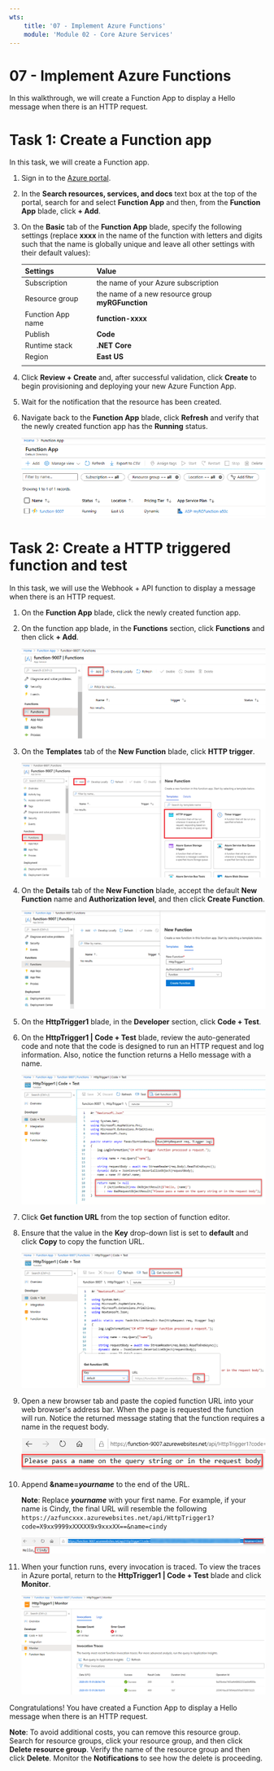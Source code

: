 ```yaml
---
wts:
    title: '07 - Implement Azure Functions'
    module: 'Module 02 - Core Azure Services'
---
```

# 07 - Implement Azure Functions

In this walkthrough, we will create a Function App to display a Hello message when there is an HTTP request. 

# Task 1: Create a Function app

In this task, we will create a Function app.

1. Sign in to the [Azure portal](https://portal.azure.com).

1. In the **Search resources, services, and docs** text box at the top of the portal, search for and select **Function App** and then, from the **Function App** blade, click **+ Add**.

1. On the **Basic** tab of the **Function App** blade, specify the following settings (replace **xxxx** in the name of the function with letters and digits such that the name is globally unique and leave all other settings with their default values): 

    | Settings | Value |
    | -- | --|
    | Subscription | the name of your Azure subscription |
    | Resource group | the name of a new resource group **myRGFunction** |
    | Function App name | **function-xxxx** |
    | Publish | **Code** |
    | Runtime stack | **.NET Core** |
    | Region | **East US** |
    | | |	

1. Click **Review + Create** and, after successful validation, click **Create** to begin provisioning and deploying your new Azure Function App.

1. Wait for the notification that the resource has been created.

1. Navigate back to the **Function App** blade, click **Refresh** and verify that the newly created function app has the **Running** status. 

    ![Screenshot of the Function App page with the new Function app.](../images/0701.png)

# Task 2: Create a HTTP triggered function and test

In this task, we will use the Webhook + API function to display a message when there is an HTTP request. 

1. On the **Function App** blade, click the newly created function app. 

1. On the function app blade, in the **Functions** section, click **Functions** and then click **+ Add**.

    ![Screenshot of the choose a development environment step in the azure functions for dot net getting started pane inside Azure portal. The display elements for creating a new in-portal function are highlighted. The highlighted elements are expand the function app, add new function, in-portal, and the continue button.](../images/0702.png)

1. On the **Templates** tab of the **New Function** blade, click **HTTP trigger**. 

    ![Screenshot of the create a function step in the azure functions for dot net getting started pane inside Azure portal. The HTTP trigger card is highlighted to illustrate the display elements used to add a new webhook to an Azure function.](../images/0702a.png)

1. On the **Details** tab of the **New Function** blade, accept the default **New Function** name and **Authorization level**, and then click **Create Function**. 

    ![Screenshot of the create a function step in the azure functions for dot net getting started pane inside Azure portal. The webhook + api button and create button are highlighted to illustrate the display elements used to add a new webhook to an Azure function.](../images/0703.png)

1. On the **HttpTrigger1** blade, in the **Developer** section, click **Code + Test**. 

1. On the **HttpTrigger1 \| Code + Test** blade, review the auto-generated code and note that the code is designed to run an HTTP request and log information. Also, notice the function returns a Hello message with a name. 

    ![Screenshot of the function code. The Hello message is hightlighted.](../images/0704.png)

1. Click **Get function URL** from the top section of function editor. 

1. Ensure that the value in the **Key** drop-down list is set to **default** and click **Copy** to copy the function URL. 

    ![Screenshot of the get function URL pane inside the function editor in Azure portal. The display elements get function URL button, set key dropdown, and copy URL button are highlighted to indicate how to obtain and copy the function URL from the function editor.](../images/0705.png)

1. Open a new browser tab and paste the copied function URL into your web browser's address bar. When the page is requested the function will run. Notice the returned message stating that the function requires a name in the request body.

    ![Screenshot of the please provide a name message.](../images/0706.png)

1. Append **\&name=*yourname*** to the end of the URL.

    **Note**: Replace ***yourname*** with your first name. For example, if your name is Cindy, the final URL will resemble the following `https://azfuncxxx.azurewebsites.net/api/HttpTrigger1?code=X9xx9999xXXXXX9x9xxxXX==&name=cindy`

    ![Screenshot of a highlighted function URL and an appended example user name in the address bar of a web browser. The hello message and user name are also highlighted to illustrate the output of the function in the main browser window.](../images/0707.png)

1. When your function runs, every invocation is traced. To view the traces in Azure portal, return to the **HttpTrigger1 \| Code + Test** blade and click **Monitor**.

    ![Screenshot of a trace information log resulting from running the function inside the function editor in Azure portal.](../images/0709.png) 

Congratulations! You have created a Function App to display a Hello message when there is an HTTP request. 

**Note**: To avoid additional costs, you can remove this resource group. Search for resource groups, click your resource group, and then click **Delete resource group**. Verify the name of the resource group and then click **Delete**. Monitor the **Notifications** to see how the delete is proceeding.
